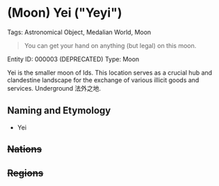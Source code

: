 # (Moon) Yei ("Yeyi")

Tags: Astronomical Object, Medalian World, Moon

> You can get your hand on anything (but legal) on this moon.

Entity ID: 000003 (DEPRECATED)
Type: Moon

Yei is the smaller moon of Ids.
This location serves as a crucial hub and clandestine landscape for the exchange of various illicit goods and services.
Underground 法外之地.

## Naming and Etymology

* Yei

## ~~Nations~~

## ~~Regions~~